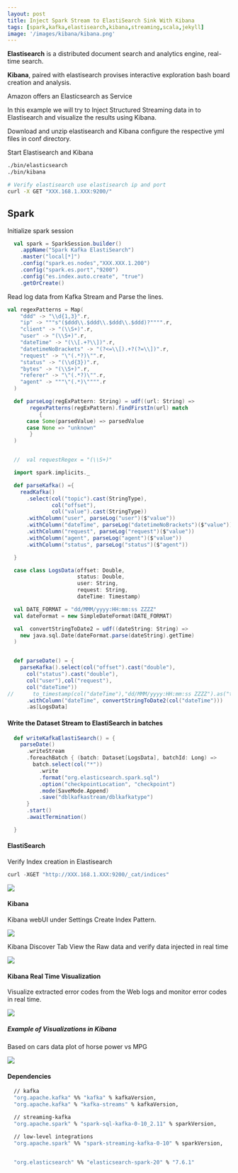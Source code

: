 ```yaml
---
layout: post
title: Inject Spark Stream to ElastiSearch Sink With Kibana
tags: [spark,kafka,elastisearch,kibana,streaming,scala,jekyll]
image: '/images/kibana/kibana.png'
---
```


**Elastisearch** is a distributed document search and analytics engine, real-time search.

**Kibana**, paired with elastisearch provises interactive exploration bash board creation and analysis.

Amazon offers an Elasticsearch as Service  

In this example we will try to Inject Structured Streaming data in to Elastisearch and visualize the results using Kibana.

Download and unzip elastisearch and Kibana configure the respective yml files in conf directory.

 Start Elastisearch and Kibana

```sh
./bin/elasticsearch
./bin/kibana

# Verify elastisearch use elastisearch ip and port
curl -X GET "XXX.168.1.XXX:9200/"

```

## Spark

Initialize spark session

```scala
  val spark = SparkSession.builder()
    .appName("Spark Kafka ElastiSearch")
    .master("local[*]")
    .config("spark.es.nodes","XXX.XXX.1.200")
    .config("spark.es.port","9200")
    .config("es.index.auto.create", "true")
    .getOrCreate()
```

Read log data from Kafka Stream and Parse the lines.

```scala
val regexPatterns = Map(
    "ddd" -> "\\d{1,3}".r,
    "ip" -> """s"($ddd\\.$ddd\\.$ddd\\.$ddd)?"""".r,
    "client" -> "(\\S+)".r,
    "user" -> "(\\S+)".r,
    "dateTime" -> "(\\[.+?\\])".r,
    "datetimeNoBrackets" -> "(?<=\\[).+?(?=\\])".r,
    "request" -> "\"(.*?)\"".r,
    "status" -> "(\\d{3})".r,
    "bytes" -> "(\\S+)".r,
    "referer" -> "\"(.*?)\"".r,
    "agent" -> """\"(.*)\"""".r
  )

  def parseLog(regExPattern: String) = udf((url: String) =>
       regexPatterns(regExPattern).findFirstIn(url) match
          {
      case Some(parsedValue) => parsedValue
      case None => "unknown"
       }
  )


  //  val requestRegex = "(\\S+)"

  import spark.implicits._

  def parseKafka() ={
    readKafka()
      .select(col("topic").cast(StringType),
              col("offset"),
              col("value").cast(StringType))
      .withColumn("user", parseLog("user")($"value"))
      .withColumn("dateTime", parseLog("datetimeNoBrackets")($"value"))
      .withColumn("request", parseLog("request")($"value"))
      .withColumn("agent", parseLog("agent")($"value"))
      .withColumn("status", parseLog("status")($"agent"))

  }

  case class LogsData(offset: Double,
                      status: Double,
                      user: String,
                      request: String,
                      dateTime: Timestamp)

  val DATE_FORMAT = "dd/MMM/yyyy:HH:mm:ss ZZZZ"
  val dateFormat = new SimpleDateFormat(DATE_FORMAT)

  val  convertStringToDate2 = udf((dateString: String) =>
    new java.sql.Date(dateFormat.parse(dateString).getTime)
  )


  def parseDate() = {
    parseKafka().select(col("offset").cast("double"),
      col("status").cast("double"),
      col("user"),col("request"),
      col("dateTime"))
//      to_timestamp(col("dateTime"),"dd/MMM/yyyy:HH:mm:ss ZZZZ").as("to_date"))
      .withColumn("dateTime", convertStringToDate2(col("dateTime")))
      .as[LogsData]
```



#### Write the Dataset Stream to ElastiSearch in batches

```scala
  def writeKafkaElastiSearch() = {
    parseDate()
      .writeStream
      .foreachBatch { (batch: Dataset[LogsData], batchId: Long) =>
        batch.select(col("*"))
          .write
          .format("org.elasticsearch.spark.sql")
          .option("checkpointLocation", "checkpoint")
          .mode(SaveMode.Append)
          .save("dblkafkastream/dblkafkatype")
      }
      .start()
      .awaitTermination()

  }
```

#### ElastiSearch

Verify Index creation in Elastisearch

```scala
curl -XGET "http://XXX.168.1.XXX:9200/_cat/indices"
```

![](/images/kibana/cat_indices.png)

#### Kibana

Kibana webUI under Settings Create Index Pattern.

![](/images/kibana/index-pattern.png)

Kibana Discover Tab View the Raw data and verify data injected in real time

![](/images/kibana/kibana-raw-data.png)

#### Kibana Real Time Visualization 

Visualize extracted error codes from the Web logs and monitor error codes in real time.

![](/images/kibana/error-stats.png)

##### Example of Visualizations in Kibana

Based on cars data plot of horse power vs MPG

![](/images/kibana/avghp-mpg.png)



#### Dependencies

```sh
  // kafka
  "org.apache.kafka" %% "kafka" % kafkaVersion,
  "org.apache.kafka" % "kafka-streams" % kafkaVersion,

  // streaming-kafka
  "org.apache.spark" % "spark-sql-kafka-0-10_2.11" % sparkVersion,

  // low-level integrations
  "org.apache.spark" %% "spark-streaming-kafka-0-10" % sparkVersion,


  "org.elasticsearch" %% "elasticsearch-spark-20" % "7.6.1"
```

